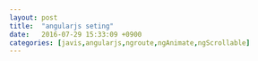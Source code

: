 ```yaml
---
layout: post
title:  "angularjs seting"
date:   2016-07-29 15:33:09 +0900
categories: [javis,angularjs,ngroute,ngAnimate,ngScrollable]
---
```

